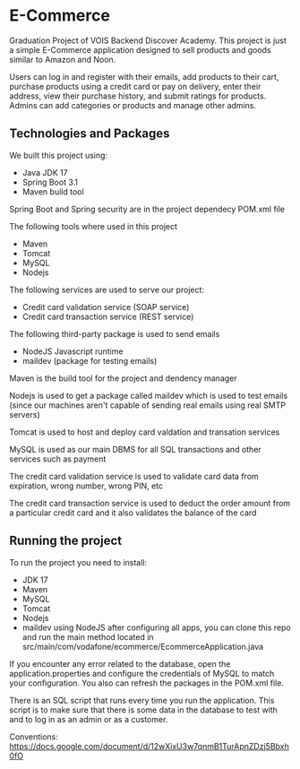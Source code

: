 # E-Commerce

Graduation Project of VOIS Backend Discover Academy. This project is just a simple E-Commerce application designed to sell products and goods similar to Amazon and Noon.

Users can log in and register with their emails, add products to their cart, purchase products using a credit card or pay on delivery, enter their address, view their purchase history, and submit ratings for products. Admins can add categories or products and manage other admins.

## Technologies and Packages
We built this project using:
 - Java JDK 17
 - Spring Boot 3.1
 - Maven build tool

Spring Boot and Spring security are in the project dependecy POM.xml file

The following tools where used in this project
- Maven
- Tomcat
- MySQL
- Nodejs

The following services are used to serve our project:
- Credit card validation service (SOAP service)
- Credit card transaction service (REST service)

The following third-party package is used to send emails
- NodeJS Javascript runtime
- maildev (package for testing emails)

Maven is the build tool for the project and dendency manager

Nodejs is used to get a package called maildev which is used to test emails (since our machines aren't capable of sending real emails using real SMTP servers)

Tomcat is used to host and deploy card valdation and transation services

MySQL is used as our main DBMS for all SQL transactions and other services such as payment

The credit card validation service is used to validate card data from expiration, wrong number, wrong PIN, etc

The credit card transaction service is used to deduct the order amount from a particular credit card and it also validates the balance of the card

## Running the project
To run the project you need to install:
- JDK 17
- Maven
- MySQL
- Tomcat
- Nodejs
- maildev using NodeJS
after configuring all apps, you can clone this repo and run the main method located in src/main/com/vodafone/ecommerce/EcommerceApplication.java

If you encounter any error related to the database, open the application.properties and configure the credentials of MySQL to match your configuration. You also can refresh the packages in the POM.xml file.

There is an SQL script that runs every time you run the application. This script is to make sure that there is some data in the database to test with and to log in as an admin or as a customer.

Conventions:
https://docs.google.com/document/d/12wXixU3w7qnmB1TurApnZDzj5Bbxh0fO
